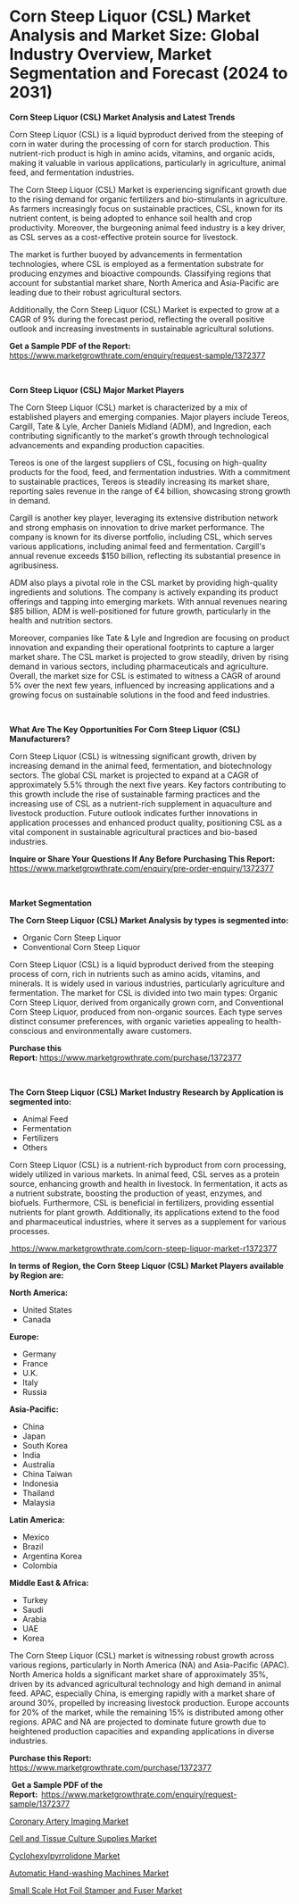 <p><h1>Corn Steep Liquor (CSL) Market Analysis and Market Size: Global Industry Overview, Market Segmentation and Forecast (2024 to 2031)</h1></p><p><strong>Corn Steep Liquor (CSL) Market Analysis and Latest Trends</strong></p>
<p><p>Corn Steep Liquor (CSL) is a liquid byproduct derived from the steeping of corn in water during the processing of corn for starch production. This nutrient-rich product is high in amino acids, vitamins, and organic acids, making it valuable in various applications, particularly in agriculture, animal feed, and fermentation industries.</p><p>The Corn Steep Liquor (CSL) Market is experiencing significant growth due to the rising demand for organic fertilizers and bio-stimulants in agriculture. As farmers increasingly focus on sustainable practices, CSL, known for its nutrient content, is being adopted to enhance soil health and crop productivity. Moreover, the burgeoning animal feed industry is a key driver, as CSL serves as a cost-effective protein source for livestock.</p><p>The market is further buoyed by advancements in fermentation technologies, where CSL is employed as a fermentation substrate for producing enzymes and bioactive compounds. Classifying regions that account for substantial market share, North America and Asia-Pacific are leading due to their robust agricultural sectors.</p><p>Additionally, the Corn Steep Liquor (CSL) Market is expected to grow at a CAGR of 9% during the forecast period, reflecting the overall positive outlook and increasing investments in sustainable agricultural solutions.</p></p>
<p><strong>Get a Sample PDF of the Report:&nbsp;</strong> <a href="https://www.marketgrowthrate.com/enquiry/request-sample/1372377">https://www.marketgrowthrate.com/enquiry/request-sample/1372377</a></p>
<p>&nbsp;</p>
<p><strong>Corn Steep Liquor (CSL) Major Market Players</strong></p>
<p><p>The Corn Steep Liquor (CSL) market is characterized by a mix of established players and emerging companies. Major players include Tereos, Cargill, Tate & Lyle, Archer Daniels Midland (ADM), and Ingredion, each contributing significantly to the market's growth through technological advancements and expanding production capacities.</p><p>Tereos is one of the largest suppliers of CSL, focusing on high-quality products for the food, feed, and fermentation industries. With a commitment to sustainable practices, Tereos is steadily increasing its market share, reporting sales revenue in the range of €4 billion, showcasing strong growth in demand.</p><p>Cargill is another key player, leveraging its extensive distribution network and strong emphasis on innovation to drive market performance. The company is known for its diverse portfolio, including CSL, which serves various applications, including animal feed and fermentation. Cargill's annual revenue exceeds $150 billion, reflecting its substantial presence in agribusiness.</p><p>ADM also plays a pivotal role in the CSL market by providing high-quality ingredients and solutions. The company is actively expanding its product offerings and tapping into emerging markets. With annual revenues nearing $85 billion, ADM is well-positioned for future growth, particularly in the health and nutrition sectors.</p><p>Moreover, companies like Tate & Lyle and Ingredion are focusing on product innovation and expanding their operational footprints to capture a larger market share. The CSL market is projected to grow steadily, driven by rising demand in various sectors, including pharmaceuticals and agriculture. Overall, the market size for CSL is estimated to witness a CAGR of around 5% over the next few years, influenced by increasing applications and a growing focus on sustainable solutions in the food and feed industries.</p></p>
<p>&nbsp;</p>
<p><strong>What Are The Key Opportunities For Corn Steep Liquor (CSL) Manufacturers?</strong></p>
<p><p>Corn Steep Liquor (CSL) is witnessing significant growth, driven by increasing demand in the animal feed, fermentation, and biotechnology sectors. The global CSL market is projected to expand at a CAGR of approximately 5.5% through the next five years. Key factors contributing to this growth include the rise of sustainable farming practices and the increasing use of CSL as a nutrient-rich supplement in aquaculture and livestock production. Future outlook indicates further innovations in application processes and enhanced product quality, positioning CSL as a vital component in sustainable agricultural practices and bio-based industries.</p></p>
<p><strong>Inquire or Share Your Questions If Any Before Purchasing This Report:</strong> <a href="https://www.marketgrowthrate.com/enquiry/pre-order-enquiry/1372377">https://www.marketgrowthrate.com/enquiry/pre-order-enquiry/1372377</a></p>
<p>&nbsp;</p>
<p><strong>Market Segmentation</strong></p>
<p><strong>The Corn Steep Liquor (CSL) Market Analysis by types is segmented into:</strong></p>
<p><ul><li>Organic Corn Steep Liquor</li><li>Conventional Corn Steep Liquor</li></ul></p>
<p><p>Corn Steep Liquor (CSL) is a liquid byproduct derived from the steeping process of corn, rich in nutrients such as amino acids, vitamins, and minerals. It is widely used in various industries, particularly agriculture and fermentation. The market for CSL is divided into two main types: Organic Corn Steep Liquor, derived from organically grown corn, and Conventional Corn Steep Liquor, produced from non-organic sources. Each type serves distinct consumer preferences, with organic varieties appealing to health-conscious and environmentally aware customers.</p></p>
<p><strong>Purchase this Report:&nbsp;</strong><a href="https://www.marketgrowthrate.com/purchase/1372377">https://www.marketgrowthrate.com/purchase/1372377</a></p>
<p>&nbsp;</p>
<p><strong>The Corn Steep Liquor (CSL) Market Industry Research by Application is segmented into:</strong></p>
<p><ul><li>Animal Feed</li><li>Fermentation</li><li>Fertilizers</li><li>Others</li></ul></p>
<p><p>Corn Steep Liquor (CSL) is a nutrient-rich byproduct from corn processing, widely utilized in various markets. In animal feed, CSL serves as a protein source, enhancing growth and health in livestock. In fermentation, it acts as a nutrient substrate, boosting the production of yeast, enzymes, and biofuels. Furthermore, CSL is beneficial in fertilizers, providing essential nutrients for plant growth. Additionally, its applications extend to the food and pharmaceutical industries, where it serves as a supplement for various processes.</p></p>
<p><a href="https://www.marketgrowthrate.com/corn-steep-liquor-market-r1372377">&nbsp;https://www.marketgrowthrate.com/corn-steep-liquor-market-r1372377</a></p>
<p><strong>In terms of Region, the Corn Steep Liquor (CSL) Market Players available by Region are:</strong></p>
<p>
    <p> <strong> North America: </strong>
        <ul>
            <li>United States</li>
            <li>Canada</li>
        </ul>
        </p> 
    <p> <strong> Europe: </strong>
        <ul>
            <li>Germany</li>
            <li>France</li>
            <li>U.K.</li>
            <li>Italy</li>
            <li>Russia</li>
        </ul>
        </p> 
    <p> <strong> Asia-Pacific: </strong>
        <ul>
            <li>China</li>
            <li>Japan</li>
            <li>South Korea</li>
            <li>India</li>
            <li>Australia</li>
            <li>China Taiwan</li>
            <li>Indonesia</li>
            <li>Thailand</li>
            <li>Malaysia</li>
        </ul>
        </p> 
    <p> <strong> Latin America: </strong>
        <ul>
            <li>Mexico</li>
            <li>Brazil</li>
            <li>Argentina Korea</li>
            <li>Colombia</li>
        </ul>
        </p> 
    <p> <strong> Middle East & Africa: </strong>
        <ul>
            <li>Turkey</li>
            <li>Saudi</li>
            <li>Arabia</li>
            <li>UAE</li>
            <li>Korea</li>
        </ul>
    </p>
    </p>
<p><p>The Corn Steep Liquor (CSL) market is witnessing robust growth across various regions, particularly in North America (NA) and Asia-Pacific (APAC). North America holds a significant market share of approximately 35%, driven by its advanced agricultural technology and high demand in animal feed. APAC, especially China, is emerging rapidly with a market share of around 30%, propelled by increasing livestock production. Europe accounts for 20% of the market, while the remaining 15% is distributed among other regions. APAC and NA are projected to dominate future growth due to heightened production capacities and expanding applications in diverse industries.</p></p>
<p><strong>Purchase this Report: </strong><a href="https://www.marketgrowthrate.com/purchase/1372377">https://www.marketgrowthrate.com/purchase/1372377</a></p>
<p>&nbsp;<strong>Get a Sample PDF of the Report:&nbsp;&nbsp;</strong><a href="https://www.marketgrowthrate.com/enquiry/request-sample/1372377">https://www.marketgrowthrate.com/enquiry/request-sample/1372377</a></p>
<p><strong></strong></p>
<p><p><a href="https://www.linkedin.com/pulse/market-forecasting-change-global-coronary-artery-imaging-dynamics-hpytc">Coronary Artery Imaging Market</a></p><p><a href="https://www.linkedin.com/pulse/what-factors-influence-cell-tissue-culture-supplies-4dbbc">Cell and Tissue Culture Supplies Market</a></p><p><a href="https://issuu.com/reportprime-2/docs/cyclohexylpyrrolidone-market-size-2_34fe2f6445476c">Cyclohexylpyrrolidone Market</a></p><p><a href="https://medium.com/@durgin521/automatic-hand-washing-machines-market-size-market-segmentation-market-trends-and-growth-analysis-2329ee127537?postPublishedType=repub">Automatic Hand-washing Machines Market</a></p><p><a href="https://medium.com/@durgin521/how-regional-and-global-trends-are-shaping-the-small-scale-hot-foil-stamper-and-fuser-market-for-163c743dc035?postPublishedType=repub">Small Scale Hot Foil Stamper and Fuser Market</a></p></p>
